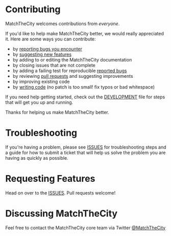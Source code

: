 # Contributing

MatchTheCity welcomes contributions from *everyone*. 

If you'd like to help make MatchTheCity better, we would really appreciated it. Here are some ways you can contribute:

  - by [reporting bugs you encounter](https://github.com/CodeTheCity/matchthecity/issues/new)
  - by [suggesting new features](https://github.com/CodeTheCity/matchthecity/issues/new)
  - by adding to or editing the MatchTheCity documentation
  - by closing issues that are not complete
  - by adding a failing test for reproducible [reported bugs](https://github.com/CodeTheCity/matchthecity/issues)
  - by reviewing [pull requests](https://github.com/CodeTheCity/matchthecity/pulls) and suggesting improvements
  - by improving existing code
  - by [writing code](https://github.com/CodeTheCity/matchthecity/blob/master/DEVELOPMENT.md) (no patch is too small! fix typos or bad whitespace)

If you need help getting started, check out the [DEVELOPMENT](https://github.com/CodeTheCity/matchthecity/blob/master/DEVELOPMENT.md) file for steps that will get you up and running.

Thanks for helping us make MatchTheCity better.

# Troubleshooting

If you're having a problem, please see [ISSUES](https://github.com/CodeTheCity/matchthecity/blob/master/ISSUES.md) for troubleshooting steps and a guide for how to submit a ticket that will help us solve the problem you are having as quickly as possible.

# Requesting Features

Head on over to the [ISSUES](https://github.com/CodeTheCity/matchthecity/blob/master/ISSUES.md). Pull requests welcome!

# Discussing MatchTheCity

Feel free to contact the MatchTheCity core team via Twitter [@MatchTheCity](https://twitter.com/matchthecity)
